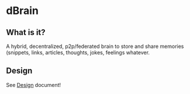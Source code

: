 # dBrain

## What is it?

A hybrid, decentralized, p2p/federated brain to store and share memories
(snippets, links, articles, thoughts, jokes, feelings whatever.


## Design

See [Design](./design.md) document!

